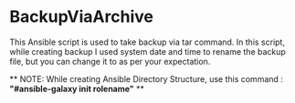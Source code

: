 # BackupViaArchive
This Ansible script is used to take backup via tar command.
In this script, while creating backup I used system date and time to rename the backup file, but you can change it to as per your expectation.

** NOTE: While creating Ansible Directory Structure, use this command : **"#ansible-galaxy init rolename"** **
